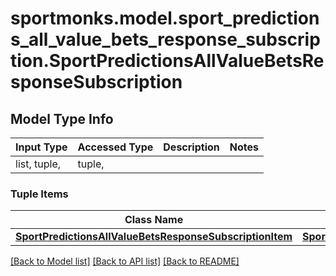 # sportmonks.model.sport_predictions_all_value_bets_response_subscription.SportPredictionsAllValueBetsResponseSubscription

## Model Type Info
Input Type | Accessed Type | Description | Notes
------------ | ------------- | ------------- | -------------
list, tuple,  | tuple,  |  | 

### Tuple Items
Class Name | Input Type | Accessed Type | Description | Notes
------------- | ------------- | ------------- | ------------- | -------------
[**SportPredictionsAllValueBetsResponseSubscriptionItem**](SportPredictionsAllValueBetsResponseSubscriptionItem.md) | [**SportPredictionsAllValueBetsResponseSubscriptionItem**](SportPredictionsAllValueBetsResponseSubscriptionItem.md) | [**SportPredictionsAllValueBetsResponseSubscriptionItem**](SportPredictionsAllValueBetsResponseSubscriptionItem.md) |  | 

[[Back to Model list]](../../README.md#documentation-for-models) [[Back to API list]](../../README.md#documentation-for-api-endpoints) [[Back to README]](../../README.md)

